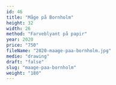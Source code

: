 ```yaml
---
id: 46
title: "Måge på Bornholm"
height: 32
width: 26
method: "Farveblyant på papir"
year: 2020
price: "750"
fileName: "2020-maage-paa-bornholm.jpg"
medie: "drawing"
draft: "false"
slug: "maage-paa-bornholm"
weight: "180"
---
```


